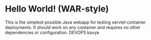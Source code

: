 Hello World! (WAR-style)
===============

This is the simplest possible Java webapp for testing servlet container deployments.  It should work on any container and requires no other dependencies or configuration.
DEVOPS
kavya

